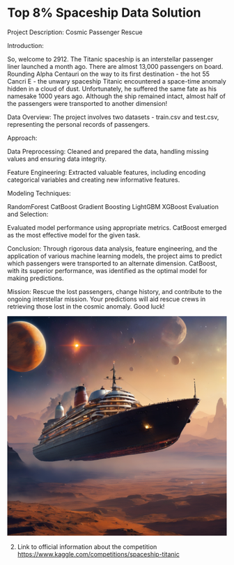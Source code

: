 # Top 8% Spaceship Data Solution

Project Description: Cosmic Passenger Rescue

Introduction:

So, welcome to 2912. The Titanic spaceship is an interstellar passenger liner launched a month ago. There are almost 13,000 passengers on board. Rounding Alpha Centauri on the way to its first destination - the hot 55 Cancri E - the unwary spaceship Titanic encountered a space-time anomaly hidden in a cloud of dust. Unfortunately, he suffered the same fate as his namesake 1000 years ago. Although the ship remained intact, almost half of the passengers were transported to another dimension!

Data Overview:
The project involves two datasets - train.csv and test.csv, representing the personal records of passengers.

Approach:

Data Preprocessing: Cleaned and prepared the data, handling missing values and ensuring data integrity.

Feature Engineering: Extracted valuable features, including encoding categorical variables and creating new informative features.

Modeling Techniques:

RandomForest
CatBoost
Gradient Boosting
LightGBM
XGBoost
Evaluation and Selection:

Evaluated model performance using appropriate metrics.
CatBoost emerged as the most effective model for the given task.

Conclusion:
Through rigorous data analysis, feature engineering, and the application of various machine learning models, the project aims to predict which passengers were transported to an alternate dimension. CatBoost, with its superior performance, was identified as the optimal model for making predictions.

Mission:
Rescue the lost passengers, change history, and contribute to the ongoing interstellar mission. Your predictions will aid rescue crews in retrieving those lost in the cosmic anomaly. Good luck!<br>
<p align="center">
  <img src="https://github.com/o-irakliy/Top-8-Spaceship-Data-Solution/blob/main/img/Welcome%20to%20the%20%200.png", alt="Titanic">
</p>
    
2. Link to official information about the competition https://www.kaggle.com/competitions/spaceship-titanic
